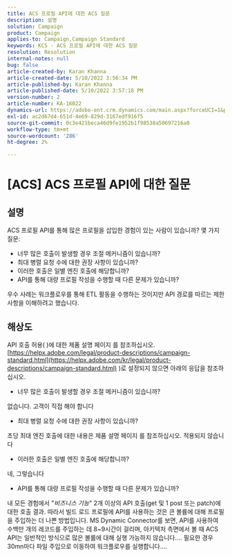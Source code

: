 ```yaml
---
title: ACS 프로필 API에 대한 ACS 질문
description: 설명
solution: Campaign
product: Campaign
applies-to: Campaign,Campaign Standard
keywords: KCS - ACS 프로필 API에 대한 ACS 질문
resolution: Resolution
internal-notes: null
bug: false
article-created-by: Karan Khanna
article-created-date: 5/10/2022 3:56:34 PM
article-published-by: Karan Khanna
article-published-date: 5/10/2022 3:57:18 PM
version-number: 2
article-number: KA-16022
dynamics-url: https://adobe-ent.crm.dynamics.com/main.aspx?forceUCI=1&pagetype=entityrecord&etn=knowledgearticle&id=6cac85be-79d0-ec11-a7b5-00224809c556
exl-id: ac2d67d4-651d-4e69-829d-3167edf916f5
source-git-commit: 0c3e421beca46d9fe1952b1f98538a50697216a0
workflow-type: tm+mt
source-wordcount: '286'
ht-degree: 2%

---
```


# [ACS] ACS 프로필 API에 대한 질문

## 설명


ACS 프로필 API를 통해 많은 프로필을 삽입한 경험이 있는 사람이 있습니까? 몇 가지 질문:

- 너무 많은 호출이 발생할 경우 조절 메커니즘이 있습니까?
- 최대 병렬 요청 수에 대한 권장 사항이 있습니까?
- 이러한 호출은 일별 엔진 호출에 해당합니까?
- API를 통해 대량 프로필 작성을 수행할 때 다른 문제가 있습니까?


우수 사례는 워크플로우를 통해 ETL 활동을 수행하는 것이지만 API 경로를 따르는 제한 사항을 이해하려고 했습니다.


## 해상도


API 호출 허용( )에 대한 제품 설명 페이지 를 참조하십시오.[https://helpx.adobe.com/legal/product-descriptions/campaign-standard.html](https://helpx.adobe.com/kr/legal/product-descriptions/campaign-standard.html) )로 설정되지 않으면 아래의 응답을 참조하십시오.



- 너무 많은 호출이 발생할 경우 조절 메커니즘이 있습니까?


없습니다. 고객이 직접 해야 합니다

- 최대 병렬 요청 수에 대한 권장 사항이 있습니까?


초당 최대 엔진 호출에 대한 내용은 제품 설명 페이지 를 참조하십시오. 적용되지 않습니다

- 이러한 호출은 일별 엔진 호출에 해당합니까?


네, 그렇습니다

- API를 통해 대량 프로필 작성을 수행할 때 다른 문제가 있습니까?


내 모든 경험에서 &quot;*비즈니스 기능*&quot; 2개 이상의 API 호출(get 및 1 post 또는 patch)에 대한 호출 결과. 따라서 빌드 로드 프로필에 API를 사용하는 것은 큰 볼륨에 대해 프로필을 주입하는 더 나쁜 방법입니다. MS Dynamic Connector를 보면, API를 사용하여 수백만 개의 레코드를 주입하는 데 8~9시간이 걸리며, 아키텍처 측면에서 볼 때 ACS API는 일반적인 방식으로 많은 볼륨에 대해 실행 가능하지 않습니다.... 필요한 경우 30mn마다 파일 주입으로 이동하여 워크플로우를 실행합니다....
